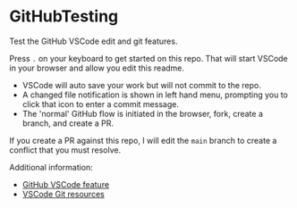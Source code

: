 # GitHubTesting
Test the GitHub VSCode edit and git features.

Press `.` on your keyboard to get started on this repo.
That will start VSCode in your browser and allow you edit this readme.

* VSCode will auto save your work but will not commit to the repo.
* A changed file notification is shown in left hand menu, prompting you to click that icon to enter a commit message.
* The 'normal' GitHub flow is initiated in the browser, fork, create a branch, and create a PR.

If you create a PR against this repo, I will edit the `main` branch to create a conflict that you must resolve.





Additional information:

* [GitHub VSCode feature](https://visualstudiomagazine.com/articles/2021/08/31/github-vs-code.aspx)
* [VSCode Git resources](https://code.visualstudio.com/learn/students/github-pack)